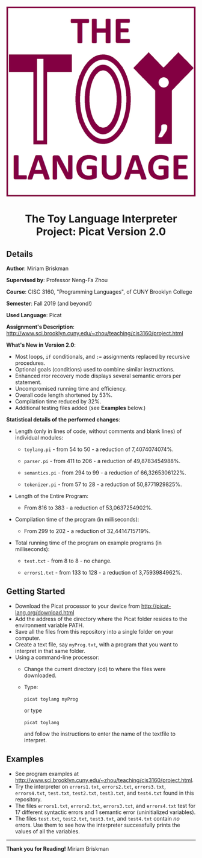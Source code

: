 ![](https://github.com/mary060196/CISC3160_Project/blob/master/The%20Toy%20Language.png?raw=true)
<h1 align="center">The Toy Language Interpreter Project: Picat Version 2.0</h1>

## Details

**Author**: Miriam Briskman

**Supervised by**: Professor Neng-Fa Zhou

**Course**: CISC 3160, "Programming Languages", of CUNY Brooklyn College

**Semester**: Fall 2019 (and beyond!)

**Used Language**: Picat

**Assignment's Description**: http://www.sci.brooklyn.cuny.edu/~zhou/teaching/cis3160/project.html

**What's New in Version 2.0**:
- Most loops, `if` conditionals, and `:=` assignments replaced by recursive procedures.
- Optional goals (conditions) used to combine similar instructions.
- Enhanced rror recovery mode displays several semantic errors per statement.
- Uncompromised running time and efficiency.
- Overall code length shortened by 53%.
- Compilation time reduced by 32%.
- Additional testing files added (see **Examples** below.)

__Statistical details of the performed changes__:
- Length (only in lines of code, without comments and blank lines) of individual modules:

  - `toylang.pi` - from 54 to 50 - a reduction of 7,4074074074%.

  - `parser.pi` - from 411 to 206 - a reduction of 49,8783454988%.

  - `semantics.pi` - from 294 to 99 - a reduction of 66,3265306122%.

  - `tokenizer.pi` - from 57 to 28 - a reduction of 50,8771929825%.

- Length of the Entire Program:

  - From 816 to 383 - a reduction of 53,0637254902%.

- Compilation time of the program (in milliseconds):

  - From 299 to 202 - a reduction of 32,4414715719%.

- Total running time of the program on example programs (in milliseconds):

  - `test.txt` - from 8 to 8 - no change.

  - `errors1.txt` - from 133 to 128 - a reduction of 3,7593984962%.

## Getting Started
- Download the Picat processor to your device from http://picat-lang.org/download.html
- Add the address of the directory where the Picat folder resides to the environment variable PATH.
- Save all the files from this repository into a single folder on your computer.
- Create a text file, say `myProg.txt`, with a program that you want to interpret in that same folder.
- Using a command-line processor:
  - Change the current directory (cd) to where the files were downloaded.
  - Type:

    `picat toylang myProg`
    
    or type
    
    `picat toylang`

    and follow the instructions to enter the name of the textfile to interpret.

## Examples
- See program examples at http://www.sci.brooklyn.cuny.edu/~zhou/teaching/cis3160/project.html.
- Try the interpreter on `errors1.txt`, `errors2.txt`, `errors3.txt`, `errors4.txt`, `test.txt`, `test2.txt`, `test3.txt`, and `test4.txt` found in this repository. 
- The files `errors1.txt`, `errors2.txt`, `errors3.txt`, and `errors4.txt` test for 17 different syntactic errors and 1 semantic error (uninitialized variables). 
- The files `test.txt`, `test2.txt`, `test3.txt`, and `test4.txt` contain _no_ errors. Use them to see how the interpreter successfully prints the values of all the variables.
<hr>

**Thank you for Reading!** Miriam Briskman
